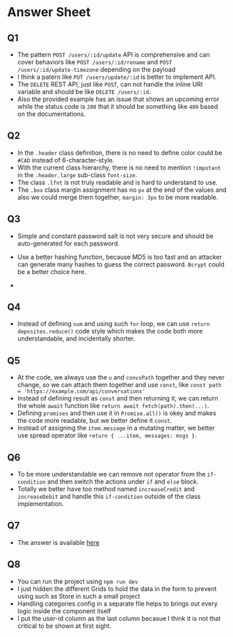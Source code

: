 # Answer Sheet

## Q1

- The pattern `POST /users/:id/update` API is comprehensive and can cover behaviors like `POST /users/:id/rename` and `POST /users/:id/update-timezone` depending on the payload
- I think a patern like `PUT /users/update/:id` is better to implement API.
- The `DELETE` REST API, just like `POST`, can not handle the inline URI variable and should be like `DELETE /users/:id`.
- Also the provided example has an issue that shows an upcoming error while the status code is `200` that it should be something like `409` based on the documentations.

## Q2

- In the `.header` class definition, there is no need to define color could be `#CAD` instead of 6-character-style.
- With the current class hierarchy, there is no need to mention `!impotant` in the `.header.large` sub-class `font-size`.
- The class `.lfnt` is not truly readable and is hard to understand to use.
- The `.box` class margin assignment has no `px` at the end of the values and also we could merge them together, `margin: 3px` to be more readable.

## Q3

- Simple and constant password salt is not very secure and should be auto-generated for each password.
- Use a better hashing function, because MD5 is too fast and an attacker can generate many hashes to guess the correct password. `Bcrypt` could be a better choice here.

-

## Q4

- Instead of defining `sum` and using such `for` loop, we can use `return deposites.reduce()` code style which makes the code both more understandable, and incidentally shorter.

## Q5

- At the code, we always use the `u` and `convsPath` together and they never change, so we can attach them together and use `const`, like `const path = 'https://example.com/api/conversations'`
- Instead of defining result as `const` and then returning it, we can return the whole `await` function like `return await fetch(path).then(...)`.
- Defining `promises` and then use it in `Promise.all()` is okey and makes the code more readable, but we better define it `const`.
- Instead of assigning the `item.message` in a mutating matter, we better use spread operator like `return { ...item, messages: msgs }`.

## Q6

- To be more understandable we can remove not operator from the `if-condition` and then switch the actions under `if` and `else` block.
- Totally we better have too method named `increaseCredit` and `increaseDebit` and handle this `if-condition` outside of the class implementation.

## Q7

- The answer is available [here](src/q7.js)

## Q8

- You can run the project using `npm run dev`
- I just hidden the different Grids to hold the data in the form to prevent using such as Store in such a small project
- Handling categories config in a separate file helps to brings out every logic inside the component itself
- I put the user-id column as the last column becasue I think it is not that critical to be shown at first sight.
